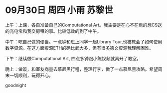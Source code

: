 # 09月30日 周四 小雨 苏黎世

上午：上课，各自准备自己的Computational Art。我主要是在心不在焉的想CS送的充电宝和我交房租的事。比较低效的到了中午。中午：吃自己做的便当。一点钟和班上同学一起Library Tour,也被教会了如何使用数字资源。在这方面资源ETH的确比武大多，但有很多德文资源我理解困难。下午：继续做Computational Art, 四点多钟跟小陈视频就离开了教室。晚上：做饭，和室友商量去慕尼黑行程，整理行李，做了一点慕尼黑攻略。希望周末一切顺利，玩得开心。goodnight

